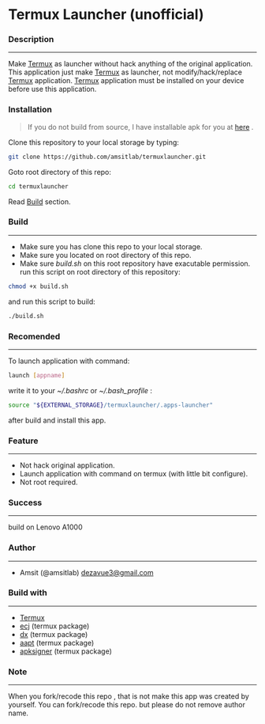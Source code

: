 # Termux Launcher (unofficial)

### Description
---------------
Make [Termux](https://github.com/termux/termux-app) as launcher without hack anything of the original application.
This application just make [Termux](https://github.com/termux/termux-app) as launcher, not modify/hack/replace [Termux](https://github.com/termux/termux-app) application.
[Termux](https://github.com/termux/termux-app) application must be installed on your device before use this application.



### Installation
> If you do not build from source,
> I have installable apk for you at [here](http://github.com/amsitlab/termuxlauncher/releases) .
>

Clone this repository to your local storage by typing:
```bash
git clone https://github.com/amsitlab/termuxlauncher.git
```
Goto root directory of this repo:
```bash
cd termuxlauncher
```
Read [Build](#Build) section.


### Build
---------
- Make sure you has clone this repo to your local storage.
- Make sure you located on root directory of this repo.
- Make sure *build.sh* on this root repository have exacutable permission.
run this script on root directory of this repository:
```bash
chmod +x build.sh 
```

and run this script to build:
```bash
./build.sh

```




### Recomended
--------------
To launch application with command:
```bash
launch [appname]
```
write it to your *~/.bashrc* or *~/.bash_profile* :
```bash
source "${EXTERNAL_STORAGE}/termuxlauncher/.apps-launcher"
```
after build and install this app.

### Feature
-----------
- Not hack original application.
- Launch application with command on termux (with little bit configure).
- Not root required.



### Success
-----------
build on Lenovo A1000




### Author
----------
- Amsit (@amsitlab) <dezavue3@gmail.com>




### Build with
--------------
- [Termux](https://github.com/termux/termux-app)
- [ecj](http://www.eclipse.org/jdt/core/)  (termux package)
- [dx](http://developer.android.com/tools/help/index.html) (termux package)
- [aapt](http://elinux.org/Android_aapt) (termux package)
- [apksigner](https://github.com/fornwall/apksigner) (termux package)

### Note
--------
When you fork/recode this repo , that is not make this app was created by yourself.
You can fork/recode this repo. but please do not remove author name.

